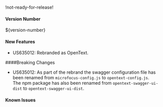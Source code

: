!not-ready-for-release!

#### Version Number
${version-number}

#### New Features
- US635012: Rebranded as OpenText.

####Breaking Changes
- US635012: As part of the rebrand the swagger configuration file has been renamed from `microfocus-config.js` to `opentext-config.js`.  
The npm package has also been renamed from `opentext-swagger-ui-dist` to `opentext-swagger-ui-dist`.

#### Known Issues
